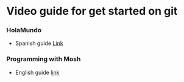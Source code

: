 # Video guide for get started on git

### HolaMundo
- Spanish guide [Link](https://www.youtube.com/watch?v=VdGzPZ31ts8)

### Programming with Mosh
- English guide [link](https://www.youtube.com/watch?v=8JJ101D3knE)
